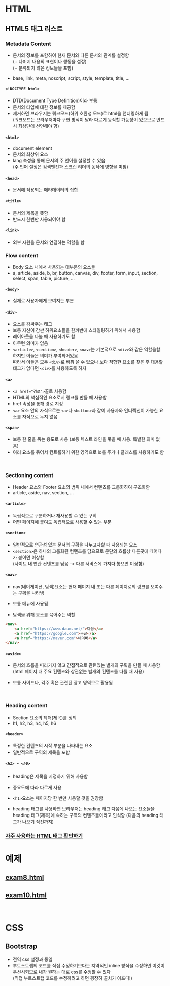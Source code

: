 # HTML

## HTML5 태그 리스트

### Metadata Content

- 문서의 정보를 포함하여 현재 문서와 다른 문서의 관계를 설정함 
<br>(+ 나머지 내용의 표현이나 행동을 설정)
<br>(+ 분류되지 않은 정보들을 포함)

- base, link, meta, noscript, script, style, template, title, ...

#### `<!DOCTYPE html>`

- DTD(Document Type Definition)이라 부름
- 문서의 타입에 대한 정보를 제공함
- 제거하면 브라우저는 쿼크모드(하위 호환성 모드)로 html을 랜더링하게 됨
<br>(쿼크모드는 브라우저마다 구현 방식이 달라 다르게 동작할 가능성이 있으므로 반드시 최상단에 선언해야 함)

#### `<html>`

- document element
- 문서의 최상위 요소
- lang 속성을 통해 문서의 주 언어를 설정할 수 있음
<br> (주 언어 설정은 검색엔진과 스크린 리더의 동작에 영향을 미침)

#### `<head>`

- 문서에 적용되는 메타데이터의 집합


#### `<title>`

- 문서의 제목을 뜻함
- 반드시 한번만 사용되어야 함


#### `<link>`

- 외부 자원을 문서와 연결하는 역할을 함



### Flow content

- Body 요소 내에서 사용되는 대부분의 요소들
- a, article, aside, b, br, button, canvas, div, footer, form, input, section, select, span, table, picture, ...

#### `<body>`

- 실제로 사용자에게 보여지는 부분


#### `<div>`

- 요소를 감싸주는 태그
- 보통 자신이 감싼 하위요소들을 한꺼번에 스타일링하기 위해서 사용함
- 레이아웃을 나눌 때 사용하기도 함
- 아무런 의미가 없음
- `<article>`, `<section>`, `<header>`, `<nav>`는 기본적으로 `<div>`와 같은 역할을함
<br> 하지만 이들은 의미가 부여되어있음
<br> 따라서 이들은 모두 `<div>`로 바꿔 쓸 수 있으나 보다 적합한 요소를 찾은 후 대용할 태그가 없다면
`<div>`를 사용하도록 하자


#### `<a>`

- `<a href="경로">`꼴로 사용함
- HTML의 핵심적인 요소로서 링크를 만들 때 사용함
- href 속성을 통해 경로 지정
- `<a>` 요소 안의 자식으로는 `<a>`나 `<button>`과 같이 사용자와 인터렉션이 가능한 요소를
자식으로 두지 않음

#### `<span>`

- 보통 한 줄을 묶는 용도로 사용 (보통 텍스트 라인을 묶을 때 사용. 특별한 의미 없음)
- 여러 요소를 묶어서 컨트롤하기 위한 영역으로 id를 주거나 클래스를 사용하기도 함


<br>

### Sectioning content

- Header 요소와 Footer 요소의 범위 내에서 컨텐츠를 그룹화하여 구조화함
- article, aside, nav, section, ...


#### `<article>`

- 독립적으로 구분하거나 재사용할 수 있는 구획
- 어떤 페이지에 붙여도 독립적으로 사용할 수 있는 부분


#### `<section>`

- 일반적으로 연관성 있는 문서의 구획을 나누고자할 때 사용되는 요소
- `<section>`은 하나의 그룹화된 컨텐츠를 담으므로 문단의 흐름상 다른곳에 떼어다가 붙이면 이상함
<br>(사이트 내 연관 컨텐츠를 담음 -> 다른 서비스에 가져다 놓으면 이상함)

#### `<nav>`

- nav(네이게이션, 탐색)요소는 현재 페이지 내 또는 다른 페이지로의 링크를 보여주는 구획을 나타냄

- 보통 메뉴에 사용됨
- 탐색을 위해 요소를 묶어주는 역할

```html
<nav>
    <a href="https://www.daum.net/">다음</a>
    <a href="https://google.com">구글</a>
    <a href="https://naver.com">네이버</a>
</nav>
```


#### `<aside>`

- 문서의 흐름을 따라가지 않고 간접적으로 관련있는 별개의 구획을 만들 때 사용함
<br> (html 페이지 내 주요 컨텐츠와 상관없는 별개의 컨텐츠를 다룰 때 사용)

- 보통 사이드나, 각주 혹은 관련된 광고 영역으로 활용됨




<br>

### Heading content

- Section 요소의 헤더(제목)를 정의
- h1, h2, h3, h4, h5, h6

#### `<header>`

- 특정한 컨텐츠의 시작 부분을 나타내는 요소
- 일반적으로 구역의 제목을 포함

##### `<h1> ~ <h6>`

- heading은 제목을 지정하기 위해 사용함
- 중요도에 따라 다르게 사용
- `<h1>`요소는 페이지당 한 번만 사용할 것을 권장함

- heading 태그를 사용하면 브라우저는 heading 태그 다음에 나오는 요소들을 heading 태그(제목)에 속하는 구역의
컨텐츠들이라고 인식함 (다음의 heading 태그가 나오기 직전까지)


### [자주 사용하는 HTML 태그  확인하기](https://www.advancedwebranking.com/seo/html-study/)


# 예제

## [exam8.html](./exam8.html)
## [exam10.html](./exam10.html)

<br>

# CSS

## Bootstrap

- 전역 css 설정과 동일
- 부트스트랩의 코드를 직접 수정하기보다는 지역적인 inline 방식을 수정하면 이것이 우선시되므로 
내가 원하는 대로 css를 수정할 수 있다
<br> (직접 부트스트랩 코드를 수정하려고 하면 굉장히 골치가 아프다!)

